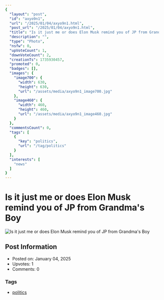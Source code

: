 ```yaml
---
{
  "layout": "post",
  "id": "axyo9n1",
  "url": "/2025/01/04/axyo9n1.html",
  "post_url": "/2025/01/04/axyo9n1.html",
  "title": "Is it just me or does Elon Musk remind you of JP from Grandma's Boy",
  "description": "",
  "type": "Photo",
  "nsfw": 0,
  "upVoteCount": 1,
  "downVoteCount": 2,
  "creationTs": 1735930457,
  "promoted": 0,
  "badges": [],
  "images": {
    "image700": {
      "width": 630,
      "height": 630,
      "url": "/assets/media/axyo9n1_image700.jpg"
    },
    "image460": {
      "width": 460,
      "height": 460,
      "url": "/assets/media/axyo9n1_image460.jpg"
    }
  },
  "commentsCount": 0,
  "tags": [
    {
      "key": "politics",
      "url": "/tag/politics"
    }
  ],
  "interests": [
    "news"
  ]
}
---
```


# Is it just me or does Elon Musk remind you of JP from Grandma's Boy

![Is it just me or does Elon Musk remind you of JP from Grandma's Boy](/assets/media/axyo9n1_image700.jpg)

## Post Information

- Posted on: January 04, 2025
- Upvotes: 1
- Comments: 0

### Tags

- [politics](/tag/politics)

